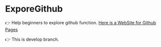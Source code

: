 # ExporeGithub

👉 Help beginners to explore github function. [Here is a WebSite for Github Pages](https://fangjian98.github.io/ExploreGithub/)

👉 This is develop branch.

